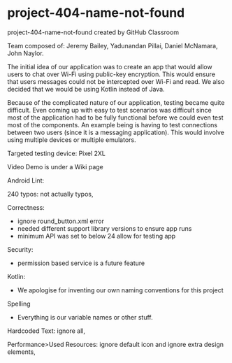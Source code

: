 # project-404-name-not-found
project-404-name-not-found created by GitHub Classroom

Team composed of: Jeremy Bailey, Yadunandan Pillai, Daniel McNamara, John Naylor.

The initial idea of our application was to create an app that would allow users to chat over Wi-Fi using public-key encryption. This would ensure that users messages could not be intercepted over Wi-Fi and read. We also decided that we would be using Kotlin instead of Java. 

Because of the complicated nature of our application, testing became quite difficult. Even coming up with easy to test scenarios was difficult since most of the application had to be fully functional before we could even test most of the components. An example being is having to test connections between two users (since it is a messaging application). This would involve using multiple devices or multiple emulators.  

Targeted testing device: Pixel 2XL 

Video Demo is under a Wiki page


Android Lint:

240 typos: not actually typos, 

Correctness: 
* ignore round_button.xml error
* needed different support library versions to ensure app runs
* minimum API was set to below 24 allow for testing app 

Security:
* permission based service is a future feature

Kotlin:
* We apologise for inventing our own naming conventions for this project

Spelling
* Everything is our variable names or other stuff.

Hardcoded Text: ignore all, 

Performance>Used Resources: ignore default icon and ignore extra design elements,  

